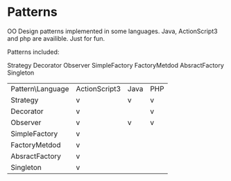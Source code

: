 Patterns
========

OO Design patterns implemented in some languages. Java, ActionScript3 and php are availible. Just for fun.

Patterns included:


Strategy
Decorator
Observer
SimpleFactory
FactoryMetdod
AbsractFactory
Singleton


<table>
	<tr>
		<td>Pattern\Language</td>
		<td>ActionScript3</td>
		<td>Java</td>
		<td>PHP</td>
	</tr>
	<tr>
		<td>Strategy</td>
		<td>v</td>
		<td>v</td>
		<td>v</td>
	</tr>
	<tr>
		<td>Decorator</td>
		<td>v</td>
		<td></td>
		<td>v</td>
	</tr>
	<tr>
		<td>Observer</td>
		<td>v</td>
		<td>v</td>
		<td>v</td>
	</tr>
	<tr>
		<td>SimpleFactory</td>
		<td>v</td>
		<td></td>
		<td></td>
	</tr>
	<tr>
		<td>FactoryMetdod</td>
		<td>v</td>
		<td></td>
		<td></td>
	</tr>
	<tr>
		<td>AbsractFactory</td>
		<td>v</td>
		<td></td>
		<td></td>
	</tr>
	<tr>
		<td>Singleton</td>
		<td>v</td>
		<td></td>
		<td></td>
	</tr>
</table>
